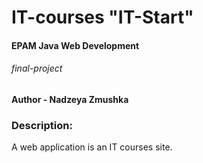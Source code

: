 # IT-courses "IT-Start"
#### EPAM Java Web Development 
###### final-project
**Author - Nadzeya Zmushka**
### Description:
A web application is an IT courses site.

